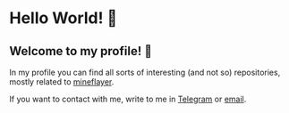 # Hello World! 👾

## Welcome to my profile! 👋

In my profile you can find all sorts of interesting (and not so) repositories, mostly related to [mineflayer](https://github.com/PrismarineJS/mineflayer).

If you want to contact with me, write to me in [Telegram](https://t.me/fjxtsu/) or [email](mailto:grishast27@gmail.com).
